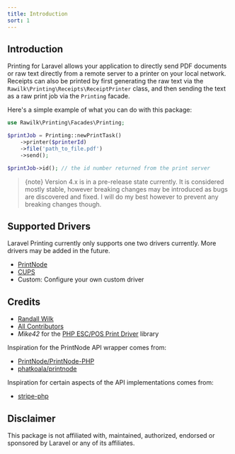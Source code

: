```yaml
---
title: Introduction
sort: 1
---
```


## Introduction

Printing for Laravel allows your application to directly send PDF documents or raw text directly from a remote server to a printer on your local network.
Receipts can also be printed by first generating the raw text via the `Rawilk\Printing\Receipts\ReceiptPrinter` class, and then sending the text as a
raw print job via the `Printing` facade.

Here's a simple example of what you can do with this package:

```php
use Rawilk\Printing\Facades\Printing;

$printJob = Printing::newPrintTask()
    ->printer($printerId)
    ->file('path_to_file.pdf')
    ->send();

$printJob->id(); // the id number returned from the print server
```

> {note} Version 4.x is in a pre-release state currently. It is considered mostly stable, however breaking changes may be introduced as bugs are discovered and fixed. I will do my best however to prevent any breaking changes though.

## Supported Drivers

Laravel Printing currently only supports one two drivers currently. More drivers may be added in the future.

- [PrintNode](https://printnode.com)
- [CUPS](https://cups.org)
- Custom: Configure your own custom driver

## Credits

- [Randall Wilk](https://github.com/rawilk)
- [All Contributors](https://github.com/rawilk/laravel-printing/contributors)
- _Mike42_ for the [PHP ESC/POS Print Driver](https://github.com/mike42/escpos-php) library

Inspiration for the PrintNode API wrapper comes from:

- [PrintNode/PrintNode-PHP](https://github.com/PrintNode/PrintNode-PHP)
- [phatkoala/printnode](https://github.com/PhatKoala/PrintNode)

Inspiration for certain aspects of the API implementations comes from:

- [stripe-php](https://github.com/stripe/stripe-php)

## Disclaimer

This package is not affiliated with, maintained, authorized, endorsed or sponsored by Laravel or any of its affiliates.
